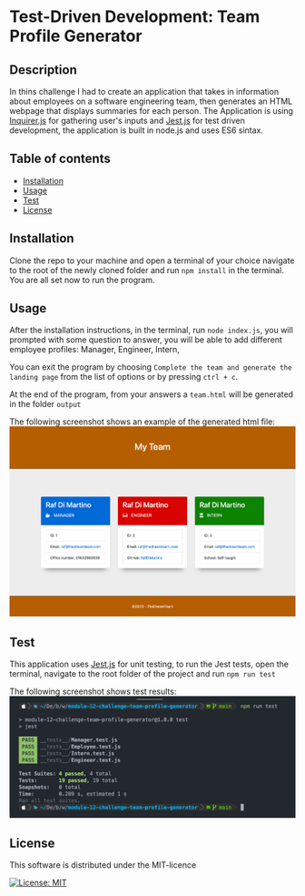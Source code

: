 # Test-Driven Development: Team Profile Generator

## Description

In thins challenge I had to create an application that takes in information about employees on a software engineering team, then generates an HTML webpage that displays summaries for each person.
The Application is using [Inquirer.js](https://www.npmjs.com/package/inquirer) for gathering user's inputs and [Jest.js](https://jestjs.io/)
for test driven development, the application is built in node.js and uses ES6 sintax.

## Table of contents
* [Installation](#installation)
* [Usage](#usage)
* [Test](#test)
* [License](#license)

## Installation
Clone the repo to your machine and open a terminal of your choice navigate to the root of the newly cloned folder and run `npm install` in the terminal. You are all set now to run the program.

## Usage
After the installation instructions, in the terminal, run `node index.js`, you will prompted with some question to answer, you will be able to add different employee profiles: Manager, Engineer, Intern, 

You can exit the program by choosing `Complete the team and generate the landing page` from the list of options or by pressing `ctrl + c`.

At the end of the program, from your answers a `team.html` will be generated in the folder `output`

The following screenshot shows an example of the generated html file:
![application screenshot](./assets/images/application-screenshot.png)

## Test
This application uses [Jest.js](https://jestjs.io/) for unit testing,
to run the Jest tests, open the terminal, navigate to the root folder of the project and run `npm run test`

The following screenshot shows test results:
![test results screenshot](./assets/images/test-screenshot.png)

## License
This software is distributed under the MIT-licence

[![License: MIT](https://img.shields.io/badge/License-MIT-green.svg)](https://opensource.org/licenses/MIT)



